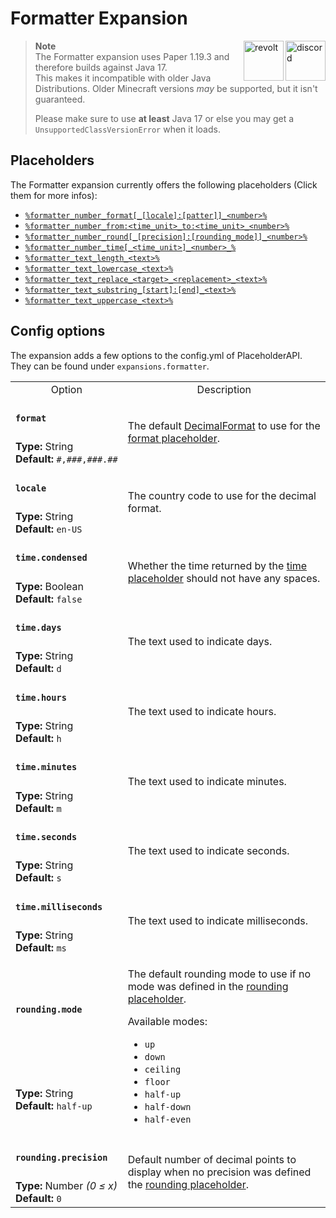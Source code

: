 [wiki]: https://wiki.powerplugins.net/wiki/formatter-expansion
[changelog]: https://github.com/Andre601/Formatter-Expansion/blob/master/CHANGELOG.md

# Formatter Expansion

<a href="https://discord.gg/6dazXp6" target="_blank">
  <img alt="discord" src="https://cdn.jsdelivr.net/npm/@intergrav/devins-badges@2/assets/minimal/social/discord-singular_vector.svg" height="64" align="right">
</a>
<a href="https://app.revolt.chat/invite/74TpERXA" target="_blank">
  <img alt="revolt" src="https://cdn.jsdelivr.net/npm/@intergrav/devins-badges@2/assets/minimal/social/revolt-singular_vector.svg" height="64" align="right">
</a>

> **Note**  
> The Formatter expansion uses Paper 1.19.3 and therefore builds against Java 17.  
> This makes it incompatible with older Java Distributions. Older Minecraft versions *may* be supported, but it isn't guaranteed.
> 
> Please make sure to use **at least** Java 17 or else you may get a `UnsupportedClassVersionError` when it loads.

## Placeholders
The Formatter expansion currently offers the following placeholders (Click them for more infos):

- [`%formatter_number_format[_[locale]:[patter]]_<number>%`](/placeholders/number/format.md)
- [`%formatter_number_from:<time_unit>_to:<time_unit>_<number>%`](/placeholders/number/fromto.md)
- [`%formatter_number_round[_[precision]:[rounding_mode]]_<number>%`](/placeholders/number/round.md)
- [`%formatter_number_time[_<time_unit>]_<number>_%`](/placeholders/number/time.md)
- [`%formatter_text_length_<text>%`](/placeholders/text/length.md)
- [`%formatter_text_lowercase_<text>%`](/placeholders/text/lowercase.md)
- [`%formatter_text_replace_<target>_<replacement>_<text>%`](/placeholders/text/replace.md)
- [`%formatter_text_substring_[start]:[end]_<text>%`](/placeholders/text/substring.md)
- [`%formatter_text_uppercase_<text>%`](/placeholders/text/uppercase.md)

## Config options
The expansion adds a few options to the config.yml of PlaceholderAPI.  
They can be found under `expansions.formatter`.

<table>
  <tr>
    <td align="center" nowrap="nowrap">Option</td>
    <td align="center" nowrap="nowrap">Description</td>
  </tr>
  <tr>
    <td nowrap="nowrap"><h4><code>format</code></h4></td>
    <td rowspan="2">The default <a href="https://docs.oracle.com/en/java/javase/11/docs/api/java.base/java/text/DecimalFormat.html">DecimalFormat</a> to use for the <a href="/placeholders/number/format.md">format placeholder</a>.</td>
  </tr>
  <tr>
    <td nowrap="nowrap"><b>Type:</b> String<br><b>Default:</b> <code>#,###,###.##</code></td>
  </tr>
  <tr>
    <td nowrap="nowrap"><h4><code>locale</code></h4></td>
    <td rowspan="2">The country code to use for the decimal format.</td>
  </tr>
  <tr>
    <td nowrap="nowrap"><b>Type:</b> String<br><b>Default:</b> <code>en-US</code></td>
  </tr>
  <tr>
    <td nowrap="nowrap"><h4><code>time.condensed</code></h4></td>
    <td rowspan="2">Whether the time returned by the <a href="/placeholders/number/time">time placeholder</a> should not have any spaces.</td>
  </tr>
  <tr>
    <td nowrap="nowrap"><b>Type:</b> Boolean<br><b>Default:</b> <code>false</code></td>
  </tr>
  <tr>
    <td nowrap="nowrap"><h4><code>time.days</code></h4></td>
    <td rowspan="2">The text used to indicate days.</td>
  </tr>
  <tr>
    <td nowrap="nowrap"><b>Type:</b> String<br><b>Default:</b> <code>d</code></td>
  </tr>
  <tr>
    <td nowrap="nowrap"><h4><code>time.hours</code></h4></td>
    <td rowspan="2">The text used to indicate hours.</td>
  </tr>
  <tr>
    <td nowrap="nowrap"><b>Type:</b> String<br><b>Default:</b> <code>h</code></td>
  </tr>
  <tr>
    <td nowrap="nowrap"><h4><code>time.minutes</code></h4></td>
    <td rowspan="2">The text used to indicate minutes.</td>
  </tr>
  <tr>
    <td nowrap="nowrap"><b>Type:</b> String<br><b>Default:</b> <code>m</code></td>
  </tr>
  <tr>
    <td nowrap="nowrap"><h4><code>time.seconds</code></h4></td>
    <td rowspan="2">The text used to indicate seconds.</td>
  </tr>
  <tr>
    <td nowrap="nowrap"><b>Type:</b> String<br><b>Default:</b> <code>s</code></td>
  </tr>
  <tr>
    <td nowrap="nowrap"><h4><code>time.milliseconds</code></h4></td>
    <td rowspan="2">The text used to indicate milliseconds.</td>
  </tr>
  <tr>
    <td nowrap="nowrap"><b>Type:</b> String<br><b>Default:</b> <code>ms</code></td>
  </tr>
  <tr>
    <td nowrap="nowrap"><h4><code>rounding.mode</code></h4></td>
    <td rowspan="2">
      <p>The default rounding mode to use if no mode was defined in the <a href="/placeholders/number/round.md">rounding placeholder</a>.<p>
      <p>Available modes:
      <ul>
        <li><code>up</code></li>
        <li><code>down</code></li>
        <li><code>ceiling</code></li>
        <li><code>floor</code></li>
        <li><code>half-up</code></li>
        <li><code>half-down</code></li>
        <li><code>half-even</code></li>
      </ul>
      </p>
    </td>
  </tr>
  <tr>
    <td nowrap="nowrap"><b>Type:</b> String<br><b>Default:</b> <code>half-up</code></td>
  </tr>
  <tr>
    <td nowrap="nowrap"><h4><code>rounding.precision</code></h4></td>
    <td rowspan="2">Default number of decimal points to display when no precision was defined the <a href="/placeholders/number/round.md">rounding placeholder</a>.</td>
  </tr>
  <tr>
    <td nowrap="nowrap"><b>Type:</b> Number <i>(0 ≤ x)</i><br><b>Default:</b> <code>0</code></td>
  </tr>
</table>
